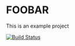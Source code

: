 FOOBAR
======

This is an example project


[![Build Status](https://travis-ci.org/daniellevz/foobar.svg?branch=master)](https://travis-ci.org/daniellevz/foobar)
